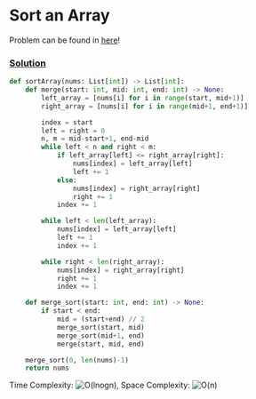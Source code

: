 # Sort an Array

Problem can be found in [here](https://leetcode.com/problems/sort-an-array/)!

### [Solution](//Multiple%20Pointers/912-SortanArray/solution.py)

```python
def sortArray(nums: List[int]) -> List[int]:
    def merge(start: int, mid: int, end: int) -> None:
        left_array = [nums[i] for i in range(start, mid+1)]
        right_array = [nums[i] for i in range(mid+1, end+1)]

        index = start
        left = right = 0
        n, m = mid-start+1, end-mid
        while left < n and right < m:
            if left_array[left] <= right_array[right]:
                nums[index] = left_array[left]
                left += 1
            else:
                nums[index] = right_array[right]
                right += 1
            index += 1

        while left < len(left_array):
            nums[index] = left_array[left]
            left += 1
            index += 1

        while right < len(right_array):
            nums[index] = right_array[right]
            right += 1
            index += 1

    def merge_sort(start: int, end: int) -> None:
        if start < end:
            mid = (start+end) // 2
            merge_sort(start, mid)
            merge_sort(mid+1, end)
            merge(start, mid, end)

    merge_sort(0, len(nums)-1)
    return nums
```

Time Complexity: ![O(lnogn)](<https://latex.codecogs.com/svg.image?\inline&space;O(nlogn)>), Space Complexity: ![O(n)](<https://latex.codecogs.com/svg.image?\inline&space;O(n)>)
